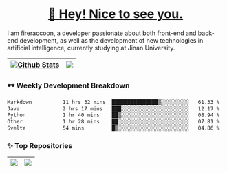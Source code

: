 <h1 align="center"><a href="https://blog.raccooncc.top">👋 Hey! Nice to see you.</a></h1>

I am fireraccoon, a developer passionate about both front-end and back-end development, as well as the development of new technologies in artificial intelligence, currently studying at Jinan University.

| <a href="#"><img src="https://github-readme-stats.raccooncc.top/api?username=fireraccoon&show_icons=true&include_all_commits=true&theme=buefy&hide_border=true" alt="Github Stats" /></a> | <a href="#"><img src="https://github-readme-stats.raccooncc.top/api/top-langs/?username=fireraccoon&layout=compact&theme=buefy&hide_border=true" /></a> |
| --- | --- |

### 🕶 Weekly Development Breakdown

<!--START_SECTION:waka-->

```txt
Markdown          11 hrs 32 mins  ███████████████▒░░░░░░░░░   61.33 %
Java              2 hrs 17 mins   ███░░░░░░░░░░░░░░░░░░░░░░   12.17 %
Python            1 hr 40 mins    ██▒░░░░░░░░░░░░░░░░░░░░░░   08.94 %
Other             1 hr 28 mins    ██░░░░░░░░░░░░░░░░░░░░░░░   07.81 %
Svelte            54 mins         █▒░░░░░░░░░░░░░░░░░░░░░░░   04.86 %
```

<!--END_SECTION:waka-->

### ✨ Top Repositories

| <a href="https://github.com/fireraccoon/AdvVis-CNN"><img src="https://github-readme-stats.raccooncc.top/api/pin/?username=fireraccoon&repo=AdvVis-CNN&theme=buefy&hide_border=true" /></a> | <a href="https://github.com/fireraccoon/leetcode-solutions"><img src="https://github-readme-stats.raccooncc.top/api/pin/?username=fireraccoon&repo=leetcode-solutions&theme=buefy&hide_border=true" /></a> |
| --- | --- |

